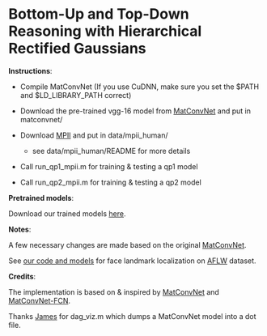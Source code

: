 Bottom-Up and Top-Down Reasoning with Hierarchical Rectified Gaussians
=====

**Instructions**:

- Compile MatConvNet (If you use CuDNN, make sure you set the $PATH and $LD_LIBRARY_PATH correct)

- Download the pre-trained vgg-16 model from [MatConvNet](http://www.vlfeat.org/matconvnet/) and put
  in matconvnet/

- Download [MPII](http://human-pose.mpi-inf.mpg.de/) and put in data/mpii_human/

  - see data/mpii_human/README for more details

- Call run_qp1_mpii.m for training & testing a qp1 model

- Call run_qp2_mpii.m for training & testing a qp2 model


**Pretrained models**:

Download our trained models [here](http://www.ics.uci.edu/~peiyunh/public/rg-mpii/). 


**Notes**:

A few necessary changes are made based on the original
[MatConvNet](http://www.vlfeat.org/matconvnet/).

See [our code and models](http://www.ics.uci.edu/~peiyunh/public/rg-mpii/) for face landmark
localization on [AFLW](https://lrs.icg.tugraz.at/research/aflw/) dataset.


**Credits**:

The implementation is based on & inspired by [MatConvNet](http://www.vlfeat.org/matconvnet/) and
[MatConvNet-FCN](https://github.com/vlfeat/matconvnet-fcn).

Thanks [James](https://github.com/jsupancic/) for dag_viz.m which dumps a MatConvNet model into a
dot file.

